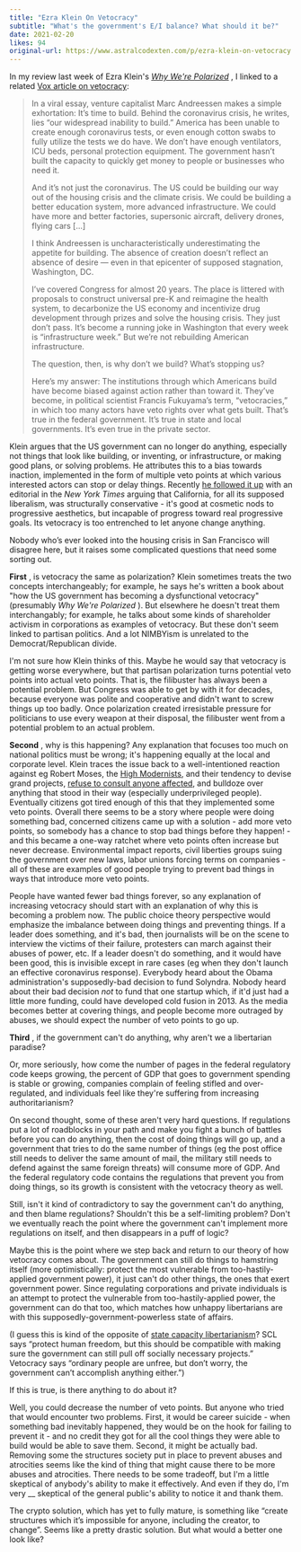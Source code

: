 ```yaml
---
title: "Ezra Klein On Vetocracy"
subtitle: "What's the government's E/I balance? What should it be?"
date: 2021-02-20
likes: 94
original-url: https://www.astralcodexten.com/p/ezra-klein-on-vetocracy
---
```

In my review last week of Ezra Klein's _[Why We're Polarized](https://astralcodexten.substack.com/p/book-review-why-were-polarized)_ , I linked to a related [Vox article on vetocracy](https://www.vox.com/2020/4/22/21228469/marc-andreessen-build-government-coronavirus):

> In a viral essay, venture capitalist Marc Andreessen makes a simple exhortation: It’s time to build. Behind the coronavirus crisis, he writes, lies “our widespread inability to build.” America has been unable to create enough coronavirus tests, or even enough cotton swabs to fully utilize the tests we do have. We don’t have enough ventilators, ICU beds, personal protection equipment. The government hasn’t built the capacity to quickly get money to people or businesses who need it.
> 
> And it’s not just the coronavirus. The US could be building our way out of the housing crisis and the climate crisis. We could be building a better education system, more advanced infrastructure. We could have more and better factories, supersonic aircraft, delivery drones, flying cars [...]
> 
> I think Andreessen is uncharacteristically underestimating the appetite for building. The absence of creation doesn’t reflect an absence of desire — even in that epicenter of supposed stagnation, Washington, DC.
> 
> I’ve covered Congress for almost 20 years. The place is littered with proposals to construct universal pre-K and reimagine the health system, to decarbonize the US economy and incentivize drug development through prizes and solve the housing crisis. They just don’t pass. It’s become a running joke in Washington that every week is “infrastructure week.” But we’re not rebuilding American infrastructure. 
> 
> The question, then, is why don’t we build? What’s stopping us?
> 
> Here’s my answer: The institutions through which Americans build have become biased against action rather than toward it. They’ve become, in political scientist Francis Fukuyama’s term, “vetocracies,” in which too many actors have veto rights over what gets built. That’s true in the federal government. It’s true in state and local governments. It’s even true in the private sector.

Klein argues that the US government can no longer do anything, especially not things that look like building, or inventing, or infrastructure, or making good plans, or solving problems. He attributes this to a bias towards inaction, implemented in the form of multiple veto points at which various interested actors can stop or delay things. Recently [he followed it up](https://www.nytimes.com/2021/02/11/opinion/california-san-francisco-schools.html) with an editorial in the _New York Times_ arguing that California, for all its supposed liberalism, was structurally conservative - it's good at cosmetic nods to progressive aesthetics, but incapable of progress toward real progressive goals. Its vetocracy is too entrenched to let anyone change anything.

Nobody who’s ever looked into the housing crisis in San Francisco will disagree here, but it raises some complicated questions that need some sorting out.

 **First** , is vetocracy the same as polarization? Klein sometimes treats the two concepts interchangeably; for example, he says he's written a book about "how the US government has becoming a dysfunctional vetocracy" (presumably _Why We're Polarized_ ). But elsewhere he doesn't treat them interchangably; for example, he talks about some kinds of shareholder activism in corporations as examples of vetocracy. But these don't seem linked to partisan politics. And a lot NIMBYism is unrelated to the Democrat/Republican divide. 

I'm not sure how Klein thinks of this. Maybe he would say that vetocracy is getting worse everywhere, but that partisan polarization turns potential veto points into actual veto points. That is, the filibuster has always been a potential problem. But Congress was able to get by with it for decades, because everyone was polite and cooperative and didn't want to screw things up too badly. Once polarization created irresistable pressure for politicians to use every weapon at their disposal, the filibuster went from a potential problem to an actual problem. 

**Second** , why is this happening? Any explanation that focuses too much on national politics must be wrong; it's happening equally at the local and corporate level. Klein traces the issue back to a well-intentioned reaction against eg Robert Moses, the [High Modernists](https://slatestarcodex.com/2017/03/16/book-review-seeing-like-a-state/), and their tendency to devise grand projects, [refuse to consult anyone affected](https://astralcodexten.substack.com/p/contra-weyl-on-technocracy), and bulldoze over anything that stood in their way (especially underprivileged people). Eventually citizens got tired enough of this that they implemented some veto points. Overall there seems to be a story where people were doing something bad, concerned citizens came up with a solution - add more veto points, so somebody has a chance to stop bad things before they happen! - and this became a one-way ratchet where veto points often increase but never decrease. Environmental impact reports, civil liberties groups suing the government over new laws, labor unions forcing terms on companies - all of these are examples of good people trying to prevent bad things in ways that introduce more veto points.

People have wanted fewer bad things forever, so any explanation of increasing vetocracy should start with an explanation of why this is becoming a problem now. The public choice theory perspective would emphasize the imbalance between doing things and preventing things. If a leader does something, and it's bad, then journalists will be on the scene to interview the victims of their failure, protesters can march against their abuses of power, etc. If a leader doesn't do something, and it would have been good, this is invisible except in rare cases (eg when they don't launch an effective coronavirus response). Everybody heard about the Obama administration's supposedly-bad decision to fund Solyndra. Nobody heard about their bad decision _not_ to fund that one startup which, if it'd just had a little more funding, could have developed cold fusion in 2013. As the media becomes better at covering things, and people become more outraged by abuses, we should expect the number of veto points to go up. 

**Third** , if the government can't do anything, why aren't we a libertarian paradise?

Or, more seriously, how come the number of pages in the federal regulatory code keeps growing, the percent of GDP that goes to government spending is stable or growing, companies complain of feeling stifled and over-regulated, and individuals feel like they're suffering from increasing authoritarianism?

On second thought, some of these aren't very hard questions. If regulations put a lot of roadblocks in your path and make you fight a bunch of battles before you can do anything, then the cost of doing things will go up, and a government that tries to do the same number of things (eg the post office still needs to deliver the same amount of mail, the military still needs to defend against the same foreign threats) will consume more of GDP. And the federal regulatory code contains the regulations that prevent you from doing things, so its growth is consistent with the vetocracy theory as well.

Still, isn't it kind of contradictory to say the government can't do anything, and then blame regulations? Shouldn't this be a self-limiting problem? Don't we eventually reach the point where the government can't implement more regulations on itself, and then disappears in a puff of logic?

Maybe this is the point where we step back and return to our theory of how vetocracy comes about. The government can still do things to hamstring itself (more optimistically: protect the most vulnerable from too-hastily-applied government power), it just can't do other things, the ones that exert government power. Since regulating corporations and private individuals is an attempt to protect the vulnerable from too-hastily-applied power, the government can do that too, which matches how unhappy libertarians are with this supposedly-government-powerless state of affairs.

(I guess this is kind of the opposite of [state capacity libertarianism](https://marginalrevolution.com/marginalrevolution/2020/01/what-libertarianism-has-become-and-will-become-state-capacity-libertarianism.html)? SCL says “protect human freedom, but this should be compatible with making sure the government can still pull off socially necessary projects.” Vetocracy says “ordinary people are unfree, but don’t worry, the government can’t accomplish anything either.”)

If this is true, is there anything to do about it?

Well, you could decrease the number of veto points. But anyone who tried that would encounter two problems. First, it would be career suicide - when something bad inevitably happened, they would be on the hook for failing to prevent it - and no credit they got for all the cool things they were able to build would be able to save them. Second, it might be actually bad. Removing some the structures society put in place to prevent abuses and atrocities seems like the kind of thing that might cause there to be more abuses and atrocities. There needs to be some tradeoff, but I'm a little skeptical of anybody's ability to make it effectively. And even if they do, I'm very __ skeptical of the general public's ability to notice it and thank them.

The crypto solution, which has yet to fully mature, is something like “create structures which it’s impossible for anyone, including the creator, to change”. Seems like a pretty drastic solution. But what would a better one look like?
